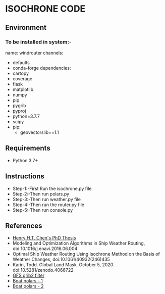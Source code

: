 # ISOCHRONE CODE


## Environment
### To be installed in system:-
name: windrouter
channels:
  - defaults
  - conda-forge
dependencies:
  - cartopy
  - coverage
  - flask
  - matplotlib
  - numpy
  - pip
  - pygrib
  - pyproj
  - python=3.7.7
  - scipy
  - pip:
    - geovectorslib==1.1
## Requirements
* Python 3.7+

## Instructions 
* Step-1:-First Run the isochrone.py file 
* Step-2:-Then run polars.py
* Step-3:-Then run weather.py file
* Step-4:-Then run the router.py file
* Step-5:-Then run console.py

## References
- [Henry H.T. Chen's PhD Thesis](http://resolver.tudelft.nl/uuid:a6112879-4298-40a6-91c7-d9a431a674c7)
- Modeling and Optimization Algorithms in Ship Weather Routing, doi:10.1016/j.enavi.2016.06.004
- Optimal Ship Weather Routing Using Isochrone Method on the Basis of Weather Changes, doi:10.1061/40932(246)435
- Karin, Todd. Global Land Mask. October 5, 2020. doi:10.5281/zenodo.4066722
- [GFS grib2 filter](https://nomads.ncep.noaa.gov/)
- [Boat polars - 1](https://jieter.github.io/orc-data/site/)
- [Boat polars - 2](https://l-36.com/polar_polars.php)
